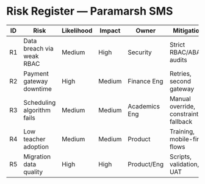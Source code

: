 # Risk Register — Paramarsh SMS

| ID | Risk | Likelihood | Impact | Owner | Mitigation | Status |
|---|---|---|---|---|---|---|
| R1 | Data breach via weak RBAC | Medium | High | Security | Strict RBAC/ABAC, audits | Open |
| R2 | Payment gateway downtime | High | Medium | Finance Eng | Retries, second gateway | Open |
| R3 | Scheduling algorithm fails | Medium | Medium | Academics Eng | Manual override, constraints fallback | Open |
| R4 | Low teacher adoption | Medium | Medium | Product | Training, mobile-first flows | Open |
| R5 | Migration data quality | High | High | Product/Eng | Scripts, validation, UAT | Open |
